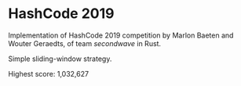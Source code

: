 # HashCode 2019

Implementation of HashCode 2019 competition by Marlon Baeten and Wouter Geraedts, of team *secondwave* in Rust.

Simple sliding-window strategy.

Highest score: 1,032,627
